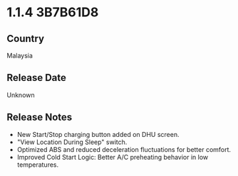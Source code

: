 # 1.1.4 3B7B61D8

## Country
Malaysia

## Release Date
Unknown

## Release Notes
- New Start/Stop charging button added on DHU screen.<br>
- "View Location During Sleep" switch.<br>
- Optimized ABS and reduced deceleration fluctuations for better comfort.<br>
- Improved Cold Start Logic: Better A/C preheating behavior in low temperatures.<br>

